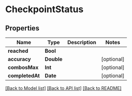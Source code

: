 # CheckpointStatus

## Properties
Name | Type | Description | Notes
------------ | ------------- | ------------- | -------------
**reached** | **Bool** |  | 
**accuracy** | **Double** |  | [optional] 
**combosMax** | **Int** |  | [optional] 
**completedAt** | **Date** |  | [optional] 

[[Back to Model list]](../README.md#documentation-for-models) [[Back to API list]](../README.md#documentation-for-api-endpoints) [[Back to README]](../README.md)



